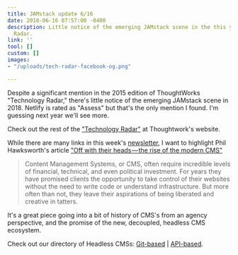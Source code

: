 ```yaml
---
title: JAMstack update 6/16
date: 2018-06-16 07:57:00 -0400
description: Little notice of the emerging JAMstack scene in the this year's Technology
  Radar.
link: ''
tool: []
custom: []
images:
- "/uploads/tech-radar-facebook-og.png"

---
```

Despite a significant mention in the 2015 edition of ThoughtWorks "Technology Radar," there's little notice of the emerging JAMstack scene in 2018. Netlify is rated as "Assess" but that's the only mention I found. I'm guessing next year we'll see more.

Check out the rest of the ["Technology Radar"](https://www.thoughtworks.com/radar) at Thoughtwork's website.

While there are many links in this week's [newsletter](https://www.getrevue.co/profile/thenewdynamic/issues/build-better-faster-websites-the-new-dynamic-6-16-119263), I want to highlight Phil Hawksworth's article ["Off with their heads — the rise of the modern CMS"](https://medium.com/netlify/off-with-their-heads-the-rise-of-the-modern-cms-e0089538aed6)

> Content Management Systems, or CMS, often require incredible levels of financial, technical, and even political investment. For years they have promised clients the opportunity to take control of their websites without the need to write code or understand infrastructure. But more often than not, they leave their aspirations of being liberated and creative in tatters.

It's a great piece going into a bit of history of CMS's from an agency perspective, and the promise of the new, decoupled, headless CMS ecosystem.

Check out our directory of Headless CMSs: [Git-based](https://www.thenewdynamic.org/tools/headless-cms-git-based/) | [API-based](https://www.thenewdynamic.org/tools/headless-cms-api-based/).